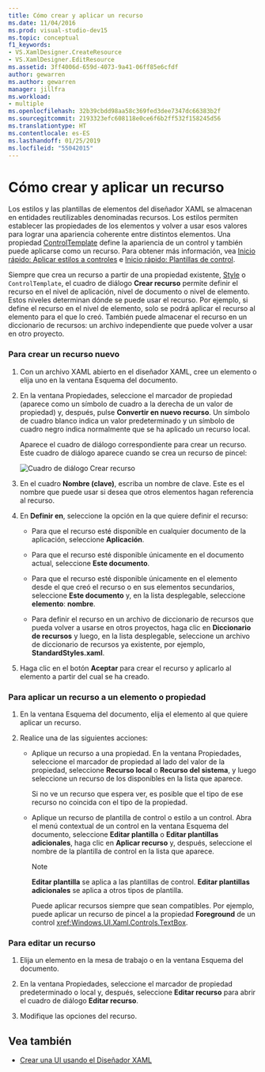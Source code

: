 ```yaml
---
title: Cómo crear y aplicar un recurso
ms.date: 11/04/2016
ms.prod: visual-studio-dev15
ms.topic: conceptual
f1_keywords:
- VS.XamlDesigner.CreateResource
- VS.XamlDesigner.EditResource
ms.assetid: 3ff4006d-659d-4073-9a41-06ff85e6cfdf
author: gewarren
ms.author: gewarren
manager: jillfra
ms.workload:
- multiple
ms.openlocfilehash: 32b39cbdd98aa58c369fed3dee7347dc66383b2f
ms.sourcegitcommit: 2193323efc608118e0ce6f6b2ff532f158245d56
ms.translationtype: HT
ms.contentlocale: es-ES
ms.lasthandoff: 01/25/2019
ms.locfileid: "55042015"
---
```

# <a name="how-to-create-and-apply-a-resource"></a>Cómo crear y aplicar un recurso
Los estilos y las plantillas de elementos del diseñador XAML se almacenan en entidades reutilizables denominadas recursos. Los estilos permiten establecer las propiedades de los elementos y volver a usar esos valores para lograr una apariencia coherente entre distintos elementos. Una propiedad [ControlTemplate](/uwp/api/Windows.UI.Xaml.Controls.ControlTemplate) define la apariencia de un control y también puede aplicarse como un recurso. Para obtener más información, vea [Inicio rápido: Aplicar estilos a controles](http://go.microsoft.com/fwlink/?LinkID=248239) e [Inicio rápido: Plantillas de control](http://go.microsoft.com/fwlink/?LinkID=247982).

 Siempre que crea un recurso a partir de una propiedad existente, [Style](/uwp/api/Windows.UI.Xaml.Style) o `ControlTemplate`, el cuadro de diálogo **Crear recurso** permite definir el recurso en el nivel de aplicación, nivel de documento o nivel de elemento. Estos niveles determinan dónde se puede usar el recurso. Por ejemplo, si define el recurso en el nivel de elemento, solo se podrá aplicar el recurso al elemento para el que lo creó. También puede almacenar el recurso en un diccionario de recursos: un archivo independiente que puede volver a usar en otro proyecto.

### <a name="to-create-a-new-resource"></a>Para crear un recurso nuevo

1.  Con un archivo XAML abierto en el diseñador XAML, cree un elemento o elija uno en la ventana Esquema del documento.

2.  En la ventana Propiedades, seleccione el marcador de propiedad (aparece como un símbolo de cuadro a la derecha de un valor de propiedad) y, después, pulse **Convertir en nuevo recurso**. Un símbolo de cuadro blanco indica un valor predeterminado y un símbolo de cuadro negro indica normalmente que se ha aplicado un recurso local.

     Aparece el cuadro de diálogo correspondiente para crear un recurso. Este cuadro de diálogo aparece cuando se crea un recurso de pincel:

     ![Cuadro de diálogo Crear recurso](../designers/media/xaml_create_resource.png)

3.  En el cuadro **Nombre (clave)**, escriba un nombre de clave. Este es el nombre que puede usar si desea que otros elementos hagan referencia al recurso.

4.  En **Definir en**, seleccione la opción en la que quiere definir el recurso:

    -   Para que el recurso esté disponible en cualquier documento de la aplicación, seleccione **Aplicación**.

    -   Para que el recurso esté disponible únicamente en el documento actual, seleccione **Este documento**.

    -   Para que el recurso esté disponible únicamente en el elemento desde el que creó el recurso o en sus elementos secundarios, seleccione **Este documento** y, en la lista desplegable, seleccione **elemento**: **nombre**.

    -   Para definir el recurso en un archivo de diccionario de recursos que pueda volver a usarse en otros proyectos, haga clic en **Diccionario de recursos** y luego, en la lista desplegable, seleccione un archivo de diccionario de recursos ya existente, por ejemplo, **StandardStyles.xaml**.

5.  Haga clic en el botón **Aceptar** para crear el recurso y aplicarlo al elemento a partir del cual se ha creado.

### <a name="to-apply-a-resource-to-an-element-or-property"></a>Para aplicar un recurso a un elemento o propiedad

1. En la ventana Esquema del documento, elija el elemento al que quiere aplicar un recurso.

2. Realice una de las siguientes acciones:

   - Aplique un recurso a una propiedad. En la ventana Propiedades, seleccione el marcador de propiedad al lado del valor de la propiedad, seleccione **Recurso local** o **Recurso del sistema**, y luego seleccione un recurso de los disponibles en la lista que aparece.

      Si no ve un recurso que espera ver, es posible que el tipo de ese recurso no coincida con el tipo de la propiedad.

   - Aplique un recurso de plantilla de control o estilo a un control. Abra el menú contextual de un control en la ventana Esquema del documento, seleccione **Editar plantilla** o **Editar plantillas adicionales**, haga clic en **Aplicar recurso** y, después, seleccione el nombre de la plantilla de control en la lista que aparece.

     > [!NOTE]
     > **Editar plantilla** se aplica a las plantillas de control. **Editar plantillas adicionales** se aplica a otros tipos de plantilla.

     Puede aplicar recursos siempre que sean compatibles. Por ejemplo, puede aplicar un recurso de pincel a la propiedad **Foreground** de un control <xref:Windows.UI.Xaml.Controls.TextBox>.

### <a name="to-edit-a-resource"></a>Para editar un recurso

1.  Elija un elemento en la mesa de trabajo o en la ventana Esquema del documento.

2.  En la ventana Propiedades, seleccione el marcador de propiedad predeterminado o local y, después, seleccione **Editar recurso** para abrir el cuadro de diálogo **Editar recurso**.

3.  Modifique las opciones del recurso.

## <a name="see-also"></a>Vea también

- [Crear una UI usando el Diseñador XAML](../designers/creating-a-ui-by-using-xaml-designer-in-visual-studio.md)